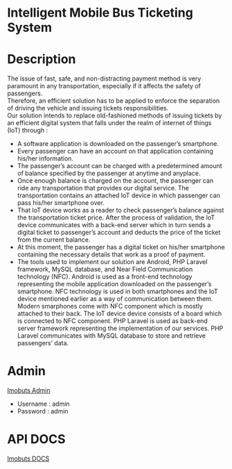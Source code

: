 # Intelligent Mobile Bus Ticketing System

# Description
The issue of fast, safe, and non-distracting payment method is very
paramount in any transportation, especially if it affects the safety of
passengers.<br/>
Therefore, an efficient solution has to be applied to enforce the
separation of driving the vehicle and issuing tickets responsibilities.<br/>
Our solution intends to replace old-fashioned methods of issuing
tickets by an efficient digital system that falls under the realm of internet
of things (IoT) through : <br/>
* A software application is downloaded on the passenger’s
smartphone.<br/>
* Every passenger can have an account on that application
containing his/her information.<br/>
* The passenger’s account can be charged
with a predetermined amount of balance specified by the passenger at
anytime and anyplace.<br/>
* Once enough balance is charged on the account, the
passenger can ride any transportation that provides our digital service. The
transportation contains an attached IoT device in which passenger can pass
his/her smartphone over.<br/>
* That IoT device works as a reader to check
passenger’s balance against the transportation ticket price. After the
process of validation, the IoT device communicates with a back-end server
which in turn sends a digital ticket to passenger’s account and deducts the
price of the ticket from the current balance.<br/>
* At this moment, the passenger
has a digital ticket on his/her smartphone containing the necessary details
that work as a proof of payment.<br/>
* The tools used to implement our solution are Android, PHP Laravel
framework, MySQL database, and Near Field Communication technology
(NFC). Android is used as a front-end technology representing the mobile
application downloaded on the passenger’s smartphone. NFC technology is
used in both smartphones and the IoT device mentioned earlier as a way of
communication between them. Modern smarphones come with NFC
component which is mostly attached to their back. The IoT device device
consists of a board which is connected to NFC component. PHP Laravel is
used as back-end server framework representing the implementation of our
services. PHP Laravel communicates with MySQL database to store and
retrieve passengers’ data.

# Admin
[Imobuts Admin](http://imobuts.herokuapp.com/admin)
* Username : admin
* Password : admin

# API DOCS
[Imobuts DOCS](https://imobuts.herokuapp.com/docs)